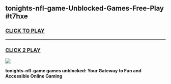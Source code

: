 
## tonights-nfl-game-Unblocked-Games-Free-Play #t7hxe
<h3>
<a href="https://us.freeplayer.one?title=tonights-nfl-game&ref=9M">CLICK TO PLAY</a></h3>
<hr>

<h3>
<a href="https://us.freeplayer.one?title=tonights-nfl-game&ref=9M">CLICK 2 PLAY</a>
  
</h3>

<a href="https://us.freeplayer.one?title=tonights-nfl-game&ref=9M"><img src="https://clearcache.store/games.png"></a>


**tonights-nfl-game games unblocked: Your Gateway to Fun and Accessible Online Gaming**
